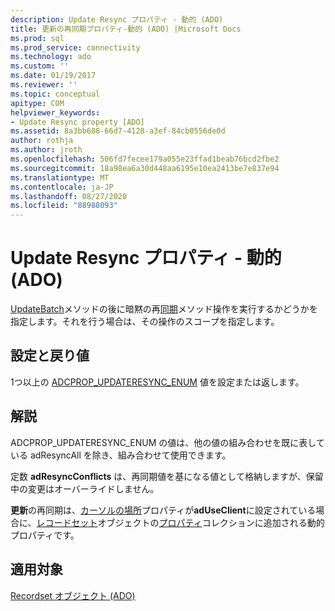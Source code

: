 ```yaml
---
description: Update Resync プロパティ - 動的 (ADO)
title: 更新の再同期プロパティ-動的 (ADO) |Microsoft Docs
ms.prod: sql
ms.prod_service: connectivity
ms.technology: ado
ms.custom: ''
ms.date: 01/19/2017
ms.reviewer: ''
ms.topic: conceptual
apitype: COM
helpviewer_keywords:
- Update Resync property [ADO]
ms.assetid: 8a3bb608-66d7-4128-a3ef-84cb0556de0d
author: rothja
ms.author: jroth
ms.openlocfilehash: 506fd7fecee179a055e23ffad1beab76bcd2fbe2
ms.sourcegitcommit: 18a98ea6a30d448aa6195e10ea2413be7e837e94
ms.translationtype: MT
ms.contentlocale: ja-JP
ms.lasthandoff: 08/27/2020
ms.locfileid: "88988093"
---
```

# <a name="update-resync-property-dynamic-ado"></a>Update Resync プロパティ - 動的 (ADO)
[UpdateBatch](./updatebatch-method.md)メソッドの後に暗黙の再[同期](./resync-method.md)メソッド操作を実行するかどうかを指定します。それを行う場合は、その操作のスコープを指定します。  
  
## <a name="settings-and-return-values"></a>設定と戻り値  
 1つ以上の [ADCPROP_UPDATERESYNC_ENUM](./adcprop-updateresync-enum.md) 値を設定または返します。  
  
## <a name="remarks"></a>解説  
 ADCPROP_UPDATERESYNC_ENUM の値は、他の値の組み合わせを既に表している adResyncAll を除き、組み合わせて使用できます。  
  
 定数 **adResyncConflicts** は、再同期値を基になる値として格納しますが、保留中の変更はオーバーライドしません。  
  
 **更新**の再同期は、[カーソルの場所](./cursorlocation-property-ado.md)プロパティが**adUseClient**に設定されている場合に、[レコードセット](./recordset-object-ado.md)オブジェクトの[プロパティ](./properties-collection-ado.md)コレクションに追加される動的プロパティです。  
  
## <a name="applies-to"></a>適用対象  
 [Recordset オブジェクト (ADO)](./recordset-object-ado.md)